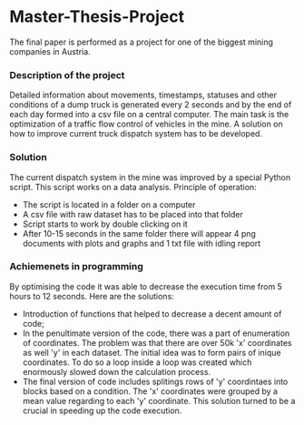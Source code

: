 # Master-Thesis-Project
The final paper is performed as a project for one of the biggest mining companies in Austria.
### Description of the project
Detailed information about movements, timestamps, statuses and other conditions of a dump truck is generated every 2 seconds and by the end of each day formed into a csv file on a central computer.
The main task is the optimization of a traffic flow control of vehicles in the mine. A solution on how to improve current truck dispatch system has to be developed.
### Solution
The current dispatch system in the mine was improved by a special Python script. This script works on a data analysis. 
Principle of operation:
* The script is located in a folder on a computer
* A csv file with raw dataset has to be placed into that folder
* Script starts to work by double clicking on it
* After 10-15 seconds in the same folder there will appear 4 png documents with plots and graphs and 1 txt file with idling report
### Achiemenets in programming
By optimising the code it was able to decrease the execution time from 5 hours to 12 seconds. Here are the solutions:
* Introduction of functions that helped to decrease a decent amount of code;
* In the penultimate version of the code, there was a part of enumeration of coordinates. The problem was that there are over 50k 'x' coordinates as well 'y' in each dataset. The initial idea was to form pairs of inique coordinates. To do so a loop inside a loop was created which enormously slowed down the calculation process.
* The final version of code includes splitings rows of 'y' coordintaes into blocks based on a condition. The 'x' coordinates were grouped by a mean value regarding to each 'y' coordinate. This solution turned to be a crucial in speeding up the code execution.
